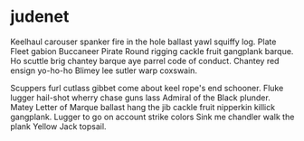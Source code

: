 # judenet

Keelhaul carouser spanker fire in the hole ballast yawl squiffy log. Plate Fleet gabion Buccaneer Pirate Round rigging cackle fruit gangplank barque. Ho scuttle brig chantey barque aye parrel code of conduct. Chantey red ensign yo-ho-ho Blimey lee sutler warp coxswain.

Scuppers furl cutlass gibbet come about keel rope's end schooner. Fluke lugger hail-shot wherry chase guns lass Admiral of the Black plunder. Matey Letter of Marque ballast hang the jib cackle fruit nipperkin killick gangplank. Lugger to go on account strike colors Sink me chandler walk the plank Yellow Jack topsail.
